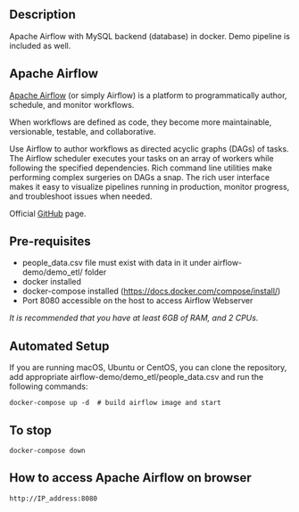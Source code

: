 ## Description
Apache Airflow with MySQL backend (database) in docker. Demo pipeline is included as well.


## Apache Airflow
[Apache Airflow](https://airflow.apache.org/docs/stable/) (or simply Airflow) is a platform to programmatically author, schedule, and monitor workflows.

When workflows are defined as code, they become more maintainable, versionable, testable, and collaborative.

Use Airflow to author workflows as directed acyclic graphs (DAGs) of tasks. The Airflow scheduler executes your tasks on an array of workers while following the specified dependencies. Rich command line utilities make performing complex surgeries on DAGs a snap. The rich user interface makes it easy to visualize pipelines running in production, monitor progress, and troubleshoot issues when needed.

Official [GitHub](https://github.com/apache/airflow/blob/master/README.md) page.


## Pre-requisites
- people_data.csv file must exist with data in it under airflow-demo/demo_etl/ folder
- docker installed
- docker-compose installed (https://docs.docker.com/compose/install/)
- Port 8080 accessible on the host to access Airflow Webserver

*It is recommended that you have at least 6GB of RAM, and 2 CPUs.*

## Automated Setup
If you are running macOS, Ubuntu or CentOS, you can clone the repository, add appropriate airflow-demo/demo_etl/people_data.csv and run the following commands:
```
docker-compose up -d  # build airflow image and start
```

## To stop
```
docker-compose down
```
## How to access Apache Airflow on browser
```
http://IP_address:8080
```
